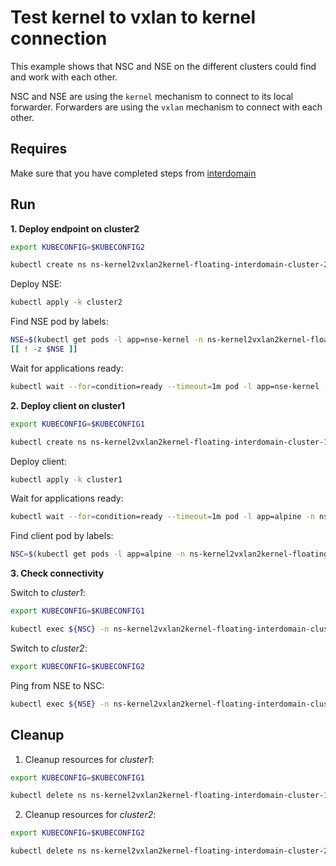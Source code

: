 # Test kernel to vxlan to kernel connection

This example shows that NSC and NSE on the different clusters could find and work with each other.

NSC and NSE are using the `kernel` mechanism to connect to its local forwarder.
Forwarders are using the `vxlan` mechanism to connect with each other.

## Requires

Make sure that you have completed steps from [interdomain](../../)

## Run

**1. Deploy endpoint on cluster2**

```bash
export KUBECONFIG=$KUBECONFIG2
```

```bash
kubectl create ns ns-kernel2vxlan2kernel-floating-interdomain-cluster-2
```

Deploy NSE:
```bash
kubectl apply -k cluster2
```

Find NSE pod by labels:
```bash
NSE=$(kubectl get pods -l app=nse-kernel -n ns-kernel2vxlan2kernel-floating-interdomain-cluster-2 --template '{{range .items}}{{.metadata.name}}{{"\n"}}{{end}}')
[[ ! -z $NSE ]]
```

Wait for applications ready:
```bash
kubectl wait --for=condition=ready --timeout=1m pod -l app=nse-kernel -n ns-kernel2vxlan2kernel-floating-interdomain-cluster-2
```

**2. Deploy client on cluster1**

```bash
export KUBECONFIG=$KUBECONFIG1
```

```bash
kubectl create ns ns-kernel2vxlan2kernel-floating-interdomain-cluster-1
```

Deploy client:
```bash
kubectl apply -k cluster1
```

Wait for applications ready:
```bash
kubectl wait --for=condition=ready --timeout=1m pod -l app=alpine -n ns-kernel2vxlan2kernel-floating-interdomain-cluster-1
```

Find client pod by labels:
```bash
NSC=$(kubectl get pods -l app=alpine -n ns-kernel2vxlan2kernel-floating-interdomain-cluster-1 --template '{{range .items}}{{.metadata.name}}{{"\n"}}{{end}}')
```

**3. Check connectivity**

Switch to *cluster1*:

```bash
export KUBECONFIG=$KUBECONFIG1
```

```bash
kubectl exec ${NSC} -n ns-kernel2vxlan2kernel-floating-interdomain-cluster-1 -- ping -c 4 172.16.1.2
```

Switch to *cluster2*:

```bash
export KUBECONFIG=$KUBECONFIG2
```

Ping from NSE to NSC:
```bash
kubectl exec ${NSE} -n ns-kernel2vxlan2kernel-floating-interdomain-cluster-2 -- ping -c 4 172.16.1.3
```

## Cleanup

1. Cleanup resources for *cluster1*:
```bash
export KUBECONFIG=$KUBECONFIG1
```
```bash
kubectl delete ns ns-kernel2vxlan2kernel-floating-interdomain-cluster-1
```

2. Cleanup resources for *cluster2*:
```bash
export KUBECONFIG=$KUBECONFIG2
```
```bash
kubectl delete ns ns-kernel2vxlan2kernel-floating-interdomain-cluster-2
```
